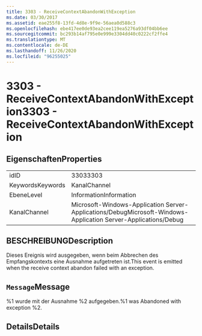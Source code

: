 ```yaml
---
title: 3303 - ReceiveContextAbandonWithException
ms.date: 03/30/2017
ms.assetid: eae255f8-13fd-4d8e-9f9e-56aea0d588c3
ms.openlocfilehash: ebe417ee0de93ea2cee119ea5276a93df04bb6ee
ms.sourcegitcommit: bc293b14af795e0e999e3304dd40c0222cf2ffe4
ms.translationtype: MT
ms.contentlocale: de-DE
ms.lasthandoff: 11/26/2020
ms.locfileid: "96255025"
---
```

# <a name="3303---receivecontextabandonwithexception"></a><span data-ttu-id="b9cd5-102">3303 - ReceiveContextAbandonWithException</span><span class="sxs-lookup"><span data-stu-id="b9cd5-102">3303 - ReceiveContextAbandonWithException</span></span>

## <a name="properties"></a><span data-ttu-id="b9cd5-103">Eigenschaften</span><span class="sxs-lookup"><span data-stu-id="b9cd5-103">Properties</span></span>  
  
|||  
|-|-|  
|<span data-ttu-id="b9cd5-104">id</span><span class="sxs-lookup"><span data-stu-id="b9cd5-104">ID</span></span>|<span data-ttu-id="b9cd5-105">3303</span><span class="sxs-lookup"><span data-stu-id="b9cd5-105">3303</span></span>|  
|<span data-ttu-id="b9cd5-106">Keywords</span><span class="sxs-lookup"><span data-stu-id="b9cd5-106">Keywords</span></span>|<span data-ttu-id="b9cd5-107">Kanal</span><span class="sxs-lookup"><span data-stu-id="b9cd5-107">Channel</span></span>|  
|<span data-ttu-id="b9cd5-108">Ebene</span><span class="sxs-lookup"><span data-stu-id="b9cd5-108">Level</span></span>|<span data-ttu-id="b9cd5-109">Information</span><span class="sxs-lookup"><span data-stu-id="b9cd5-109">Information</span></span>|  
|<span data-ttu-id="b9cd5-110">Kanal</span><span class="sxs-lookup"><span data-stu-id="b9cd5-110">Channel</span></span>|<span data-ttu-id="b9cd5-111">Microsoft-Windows-Application Server-Applications/Debug</span><span class="sxs-lookup"><span data-stu-id="b9cd5-111">Microsoft-Windows-Application Server-Applications/Debug</span></span>|  
  
## <a name="description"></a><span data-ttu-id="b9cd5-112">BESCHREIBUNG</span><span class="sxs-lookup"><span data-stu-id="b9cd5-112">Description</span></span>  

 <span data-ttu-id="b9cd5-113">Dieses Ereignis wird ausgegeben, wenn beim Abbrechen des Empfangskontexts eine Ausnahme aufgetreten ist.</span><span class="sxs-lookup"><span data-stu-id="b9cd5-113">This event is emitted when the receive context abandon failed with an exception.</span></span>  
  
## <a name="message"></a><span data-ttu-id="b9cd5-114">`Message`</span><span class="sxs-lookup"><span data-stu-id="b9cd5-114">Message</span></span>  

 <span data-ttu-id="b9cd5-115">%1 wurde mit der Ausnahme %2 aufgegeben.</span><span class="sxs-lookup"><span data-stu-id="b9cd5-115">%1 was Abandoned with exception %2.</span></span>  
  
## <a name="details"></a><span data-ttu-id="b9cd5-116">Details</span><span class="sxs-lookup"><span data-stu-id="b9cd5-116">Details</span></span>
